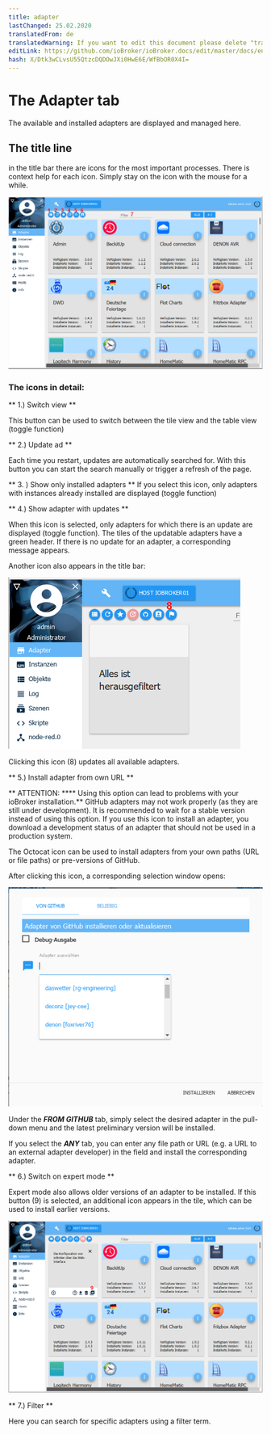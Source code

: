 ```yaml
---
title: adapter
lastChanged: 25.02.2020
translatedFrom: de
translatedWarning: If you want to edit this document please delete "translatedFrom" field, elsewise this document will be translated automatically again
editLink: https://github.com/ioBroker/ioBroker.docs/edit/master/docs/en/admin/adapter.md
hash: X/Dtk3wCLvsU55QtzcDQDOwJXi0HwE6E/WfBbOR0X4I=
---
```

# The Adapter tab
The available and installed adapters are displayed and managed here.

## The title line
in the title bar there are icons for the most important processes. There is context help for each icon. Simply stay on the icon with the mouse for a while.

![The Admin tab](../../de/admin/media/ADMIN_Adapter_Kachel_numbers.png)

### The icons in detail:
** 1.) Switch view **

This button can be used to switch between the tile view and the table view (toggle function)

** 2.) Update ad **

Each time you restart, updates are automatically searched for. With this button you can start the search manually or trigger a refresh of the page.

** 3. ) Show only installed adapters ** If you select this icon, only adapters with instances already installed are displayed (toggle function)

** 4.) Show adapter with updates **

When this icon is selected, only adapters for which there is an update are displayed (toggle function). The tiles of the updatable adapters have a green header. If there is no update for an adapter, a corresponding message appears.

Another icon also appears in the title bar:

![The Admin tab](../../de/admin/media/ADMIN_Adapter_Kachel_upgradeable.png)

Clicking this icon (8) updates all available adapters.

** 5.) Install adapter from own URL **

** ATTENTION: **** Using this option can lead to problems with your ioBroker installation.** GitHub adapters may not work properly (as they are still under development). It is recommended to wait for a stable version instead of using this option. If you use this icon to install an adapter, you download a development status of an adapter that should not be used in a production system.

The Octocat icon can be used to install adapters from your own paths (URL or file paths) or pre-versions of GitHub.

After clicking this icon, a corresponding selection window opens:

![Install GitHub](../../de/admin/media/ADMIN_Adapter_GitHub.png)

Under the ***FROM GITHUB*** tab, simply select the desired adapter in the pull-down menu and the latest preliminary version will be installed.

If you select the ***ANY*** tab, you can enter any file path or URL (e.g. a URL to an external adapter developer) in the field and install the corresponding adapter.

** 6.) Switch on expert mode **

Expert mode also allows older versions of an adapter to be installed. If this button (9) is selected, an additional icon appears in the tile, which can be used to install earlier versions.

![Install other versions](../../de/admin/media/ADMIN_Adapter_Kachel_versions.png)

** 7.) Filter **

Here you can search for specific adapters using a filter term.